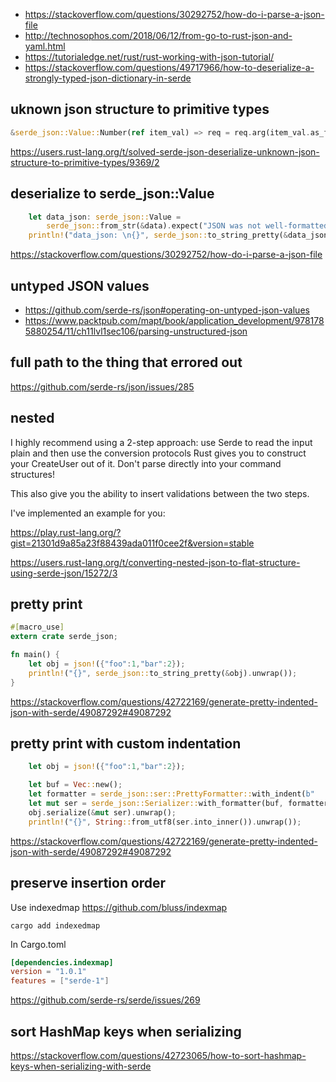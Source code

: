 - https://stackoverflow.com/questions/30292752/how-do-i-parse-a-json-file
- http://technosophos.com/2018/06/12/from-go-to-rust-json-and-yaml.html
- https://tutorialedge.net/rust/rust-working-with-json-tutorial/
- https://stackoverflow.com/questions/49717966/how-to-deserialize-a-strongly-typed-json-dictionary-in-serde

## uknown json structure to primitive types

```rust
&serde_json::Value::Number(ref item_val) => req = req.arg(item_val.as_f64().expect("f64 value")),
```

https://users.rust-lang.org/t/solved-serde-json-deserialize-unknown-json-structure-to-primitive-types/9369/2

## deserialize to serde_json::Value

```rust
    let data_json: serde_json::Value =
        serde_json::from_str(&data).expect("JSON was not well-formatted");
    println!("data_json: \n{}", serde_json::to_string_pretty(&data_json).unwrap());
```

https://stackoverflow.com/questions/30292752/how-do-i-parse-a-json-file

## untyped JSON values

- https://github.com/serde-rs/json#operating-on-untyped-json-values
- https://www.packtpub.com/mapt/book/application_development/9781785880254/11/ch11lvl1sec106/parsing-unstructured-json

## full path to the thing that errored out

https://github.com/serde-rs/json/issues/285

## nested

I highly recommend using a 2-step approach: use Serde to read the input plain and then use the conversion protocols Rust gives you to construct your CreateUser out of it. Don't parse directly into your command structures!

This also give you the ability to insert validations between the two steps.

I've implemented an example for you:

https://play.rust-lang.org/?gist=21301d9a85a23f88439ada011f0cee2f&version=stable

https://users.rust-lang.org/t/converting-nested-json-to-flat-structure-using-serde-json/15272/3

## pretty print

```rust
#[macro_use]
extern crate serde_json;

fn main() {
    let obj = json!({"foo":1,"bar":2});
    println!("{}", serde_json::to_string_pretty(&obj).unwrap());
}
```

https://stackoverflow.com/questions/42722169/generate-pretty-indented-json-with-serde/49087292#49087292

## pretty print with custom indentation

```rust
    let obj = json!({"foo":1,"bar":2});

    let buf = Vec::new();
    let formatter = serde_json::ser::PrettyFormatter::with_indent(b"    ");
    let mut ser = serde_json::Serializer::with_formatter(buf, formatter);
    obj.serialize(&mut ser).unwrap();
    println!("{}", String::from_utf8(ser.into_inner()).unwrap());
```

https://stackoverflow.com/questions/42722169/generate-pretty-indented-json-with-serde/49087292#49087292

## preserve insertion order

Use indexedmap https://github.com/bluss/indexmap

`cargo add indexedmap`

In Cargo.toml

```toml
[dependencies.indexmap]
version = "1.0.1"
features = ["serde-1"]
```

https://github.com/serde-rs/serde/issues/269

## sort HashMap keys when serializing

https://stackoverflow.com/questions/42723065/how-to-sort-hashmap-keys-when-serializing-with-serde
